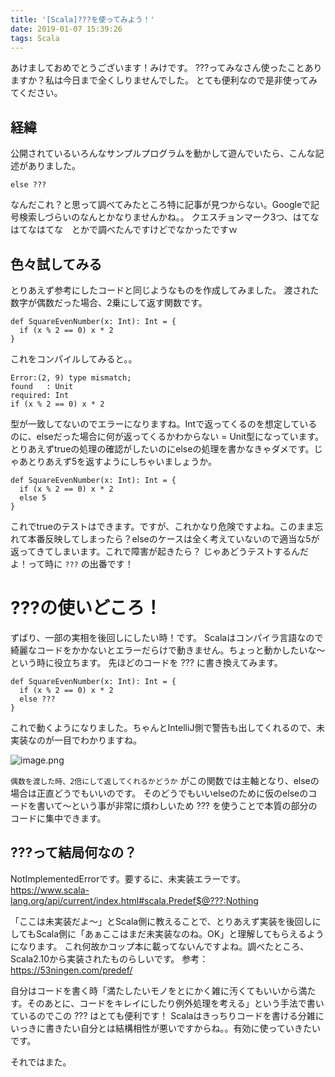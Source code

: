 ```yaml
---
title: '[Scala]???を使ってみよう！'
date: 2019-01-07 15:39:26
tags: Scala
---
```


あけましておめでとうございます！みけです。
???ってみなさん使ったことありますか？私は今日まで全くしりませんでした。
とても便利なので是非使ってみてください。

## 経緯
公開されているいろんなサンプルプログラムを動かして遊んでいたら、こんな記述がありました。

```
else ???
```

なんだこれ？と思って調べてみたところ特に記事が見つからない。Googleで記号検索しづらいのなんとかなりませんかね。。
クエスチョンマーク3つ、はてなはてなはてな　とかで調べたんですけどでなかったですｗ

## 色々試してみる
とりあえず参考にしたコードと同じようなものを作成してみました。
渡された数字が偶数だった場合、2乗にして返す関数です。

```
def SquareEvenNumber(x: Int): Int = {
  if (x % 2 == 0) x * 2
}
```

これをコンパイルしてみると。。

```
Error:(2, 9) type mismatch;
found   : Unit
required: Int
if (x % 2 == 0) x * 2
```

型が一致してないのでエラーになりますね。Intで返ってくるのを想定しているのに、elseだった場合に何が返ってくるかわからない = Unit型になっています。
とりあえずtrueの処理の確認がしたいのにelseの処理を書かなきゃダメです。じゃあとりあえず5を返すようにしちゃいましょうか。

```
def SquareEvenNumber(x: Int): Int = {
  if (x % 2 == 0) x * 2
  else 5
}
```

これでtrueのテストはできます。ですが、これかなり危険ですよね。このまま忘れて本番反映してしまったら？elseのケースは全く考えていないので適当な5が返ってきてしまいます。これで障害が起きたら？
じゃあどうテストするんだよ！って時に `???` の出番です！

# ???の使いどころ！
ずばり、一部の実相を後回しにしたい時！です。
Scalaはコンパイラ言語なので綺麗なコードをかかないとエラーだらけで動きません。ちょっと動かしたいな～という時に役立ちます。
先ほどのコードを ??? に書き換えてみます。

```
def SquareEvenNumber(x: Int): Int = {
  if (x % 2 == 0) x * 2
  else ???
}
```

これで動くようになりました。ちゃんとIntelliJ側で警告も出してくれるので、未実装なのが一目でわかりますね。

![image.png](https://qiita-image-store.s3.amazonaws.com/0/178351/a62403ee-1889-9d14-a158-c1fc78db0bca.png)

`偶数を渡した時、2倍にして返してくれるかどうか` がこの関数では主軸となり、elseの場合は正直どうでもいいのです。
そのどうでもいいelseのために仮のelseのコードを書いて～という事が非常に煩わしいため ??? を使うことで本質の部分のコードに集中できます。

## ???って結局何なの？
NotImplementedErrorです。要するに、未実装エラーです。
https://www.scala-lang.org/api/current/index.html#scala.Predef$@???:Nothing

「ここは未実装だよ～」とScala側に教えることで、とりあえず実装を後回しにしてもScala側に「あぁここはまだ未実装なのね。OK」と理解してもらえるようになります。
これ何故かコップ本に載ってないんですよね。調べたところ、Scala2.10から実装されたものらしいです。
参考：https://53ningen.com/predef/

自分はコードを書く時「満たしたいモノをとにかく雑に汚くてもいいから満たす。そのあとに、コードをキレイにしたり例外処理を考える」という手法で書いているのでこの ??? はとても便利です！
Scalaはきっちりコードを書ける分雑にいっきに書きたい自分とは結構相性が悪いですからね。。有効に使っていきたいです。

それではまた。
